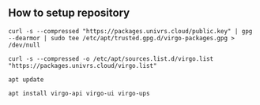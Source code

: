 How to setup repository
---
`curl -s --compressed "https://packages.univrs.cloud/public.key" | gpg --dearmor | sudo tee /etc/apt/trusted.gpg.d/virgo-packages.gpg > /dev/null`

`curl -s --compressed -o /etc/apt/sources.list.d/virgo.list "https://packages.univrs.cloud/virgo.list"`

`apt update`

`apt install virgo-api virgo-ui virgo-ups`
